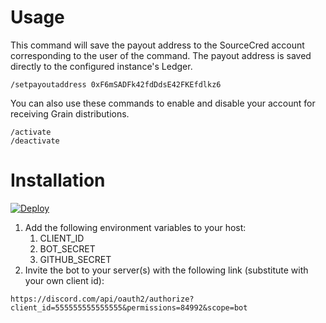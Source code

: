 # Usage
This command will save the payout address to the SourceCred account corresponding to the user of the command. The payout address is saved directly to the configured instance's Ledger.
```
/setpayoutaddress 0xF6mSADFk42fdDdsE42FKEfdlkz6
```

You can also use these commands to enable and disable your account for receiving Grain distributions.
```
/activate
/deactivate
```

# Installation
[![Deploy](https://www.herokucdn.com/deploy/button.svg)](https://heroku.com/deploy)

1. Add the following environment variables to your host:
   1. CLIENT_ID
   1. BOT_SECRET
   1. GITHUB_SECRET
1. Invite the bot to your server(s) with the following link (substitute with your own client id):
```
https://discord.com/api/oauth2/authorize?client_id=555555555555555&permissions=84992&scope=bot
```
